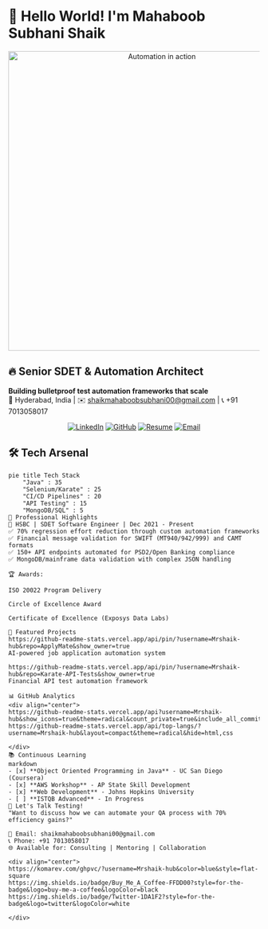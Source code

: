 # 👋 Hello World! I'm Mahaboob Subhani Shaik

<div align="center">
  <img src="https://media.giphy.com/media/v1.Y2lkPTc5MGI3NjExcDl1eGx4d3V5d2V5Z3RkNmR6YzB0Z2VqY2N6ZzZ1aGZ6eHpxYiZlcD12MV9pbnRlcm5hbF9naWZfYnlfaWQmY3Q9Zw/3o7qE1YN7aCHOFS7Ag/giphy.gif" width="600" alt="Automation in action">
</div>

## 🔥 Senior SDET & Automation Architect

**Building bulletproof test automation frameworks that scale**  
📍 Hyderabad, India | ✉️ [shaikmahaboobsubhani00@gmail.com](mailto:shaikmahaboobsubhani00@gmail.com) | 📞 +91 7013058017

<div align="center">
  
[![LinkedIn](https://img.shields.io/badge/LinkedIn-0077B5?style=for-the-badge&logo=linkedin&logoColor=white)](your-linkedin-url)
[![GitHub](https://img.shields.io/badge/GitHub-100000?style=for-the-badge&logo=github&logoColor=white)](https://github.com/Mrshaik-hub)
[![Resume](https://img.shields.io/badge/Resume-4285F4?style=for-the-badge&logo=google-drive&logoColor=white)](your-resume-link)
[![Email](https://img.shields.io/badge/Gmail-D14836?style=for-the-badge&logo=gmail&logoColor=white)](mailto:shaikmahaboobsubhani00@gmail.com)

</div>

## 🛠️ Tech Arsenal

```mermaid
pie title Tech Stack
    "Java" : 35
    "Selenium/Karate" : 25
    "CI/CD Pipelines" : 20
    "API Testing" : 15
    "MongoDB/SQL" : 5
💼 Professional Highlights
🏦 HSBC | SDET Software Engineer | Dec 2021 - Present
✅ 70% regression effort reduction through custom automation frameworks
✅ Financial message validation for SWIFT (MT940/942/999) and CAMT formats
✅ 150+ API endpoints automated for PSD2/Open Banking compliance
✅ MongoDB/mainframe data validation with complex JSON handling

🏆 Awards:

ISO 20022 Program Delivery

Circle of Excellence Award

Certificate of Excellence (Exposys Data Labs)

🚀 Featured Projects
https://github-readme-stats.vercel.app/api/pin/?username=Mrshaik-hub&repo=ApplyMate&show_owner=true
AI-powered job application automation system

https://github-readme-stats.vercel.app/api/pin/?username=Mrshaik-hub&repo=Karate-API-Tests&show_owner=true
Financial API test automation framework

📊 GitHub Analytics
<div align="center">
https://github-readme-stats.vercel.app/api?username=Mrshaik-hub&show_icons=true&theme=radical&count_private=true&include_all_commits=true
https://github-readme-stats.vercel.app/api/top-langs/?username=Mrshaik-hub&layout=compact&theme=radical&hide=html,css

</div>
📚 Continuous Learning
markdown
- [x] **Object Oriented Programming in Java** - UC San Diego (Coursera)
- [x] **AWS Workshop** - AP State Skill Development
- [x] **Web Development** - Johns Hopkins University
- [ ] **ISTQB Advanced** - In Progress
💬 Let's Talk Testing!
"Want to discuss how we can automate your QA process with 70% efficiency gains?"

📧 Email: shaikmahaboobsubhani00@gmail.com
📞 Phone: +91 7013058017
🌐 Available for: Consulting | Mentoring | Collaboration

<div align="center">
https://komarev.com/ghpvc/?username=Mrshaik-hub&color=blue&style=flat-square
https://img.shields.io/badge/Buy_Me_A_Coffee-FFDD00?style=for-the-badge&logo=buy-me-a-coffee&logoColor=black
https://img.shields.io/badge/Twitter-1DA1F2?style=for-the-badge&logo=twitter&logoColor=white

</div>

